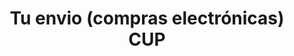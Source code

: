 ---
title: "Tu envio (compras electrónicas) CUP"
url: /ciudad-de-san-jose-de-las-lajas/tu-envio-compras-electronicas-cup/
shop: comodidad
---